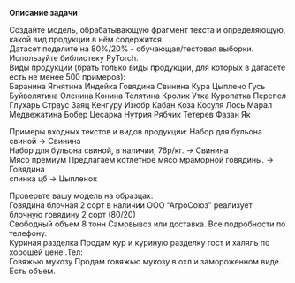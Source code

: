 **Описание задачи**

Создайте модель, обрабатывающую фрагмент текста и определяющую, какой вид продукции в нём содержится.\
Датасет поделите на 80%/20% - обучающая/тестовая выборки.\
Используйте библиотеку PyTorch.\
Виды продукции (брать только виды продукции, для которых в датасете есть не менее 500 примеров):\
Баранина Ягнятина Индейка Говядина Свинина Кура Цыплено Гусь Буйволятина Оленина Конина Телятина Кролик Утка Куропатка Перепел Глухарь Страус Заяц Кенгуру Изюбр Кабан Коза Косуля Лось Марал Медвежатина Бобер Цесарка Нутрия Рябчик Тетерев Фазан Як

Примеры входных текстов и видов продукции:
Набор для бульона свиной -> Свинина\
Набор для бульона свиной, в наличии, 76р/кг. -> Свинина\
Мясо премиум Предлагаем котлетное мясо мраморной говядины. -> Говядина\
спинка цб -> Цыпленок

Проверьте вашу модель на образцах:\
Говядина блочная 2 сорт в наличии ООО “АгроСоюз” реализует блочную говядину 2 сорт (80/20)\
Свободный объем 8 тонн Самовывоз или доставка. Все подробности по телефону.\
Куриная разделка Продам кур и куриную разделку гост и халяль по хорошей цене .Тел:\
Говяжью мукозу Продам говяжью мукозу в охл и замороженном виде. Есть объем.
